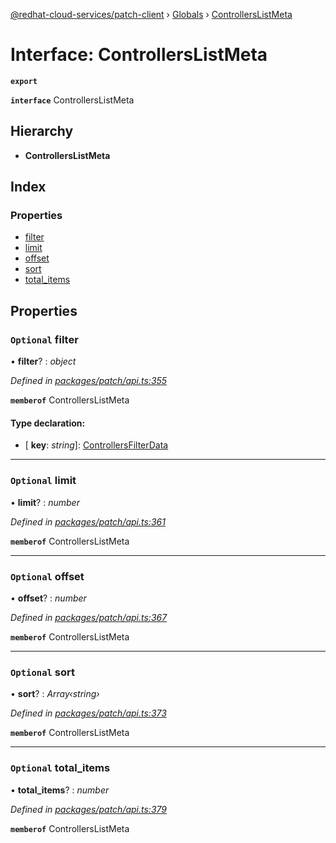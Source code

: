 [@redhat-cloud-services/patch-client](../README.md) › [Globals](../globals.md) › [ControllersListMeta](controllerslistmeta.md)

# Interface: ControllersListMeta

**`export`** 

**`interface`** ControllersListMeta

## Hierarchy

* **ControllersListMeta**

## Index

### Properties

* [filter](controllerslistmeta.md#optional-filter)
* [limit](controllerslistmeta.md#optional-limit)
* [offset](controllerslistmeta.md#optional-offset)
* [sort](controllerslistmeta.md#optional-sort)
* [total_items](controllerslistmeta.md#optional-total_items)

## Properties

### `Optional` filter

• **filter**? : *object*

*Defined in [packages/patch/api.ts:355](https://github.com/RedHatInsights/javascript-clients/blob/7cb8a69/packages/patch/api.ts#L355)*

**`memberof`** ControllersListMeta

#### Type declaration:

* \[ **key**: *string*\]: [ControllersFilterData](controllersfilterdata.md)

___

### `Optional` limit

• **limit**? : *number*

*Defined in [packages/patch/api.ts:361](https://github.com/RedHatInsights/javascript-clients/blob/7cb8a69/packages/patch/api.ts#L361)*

**`memberof`** ControllersListMeta

___

### `Optional` offset

• **offset**? : *number*

*Defined in [packages/patch/api.ts:367](https://github.com/RedHatInsights/javascript-clients/blob/7cb8a69/packages/patch/api.ts#L367)*

**`memberof`** ControllersListMeta

___

### `Optional` sort

• **sort**? : *Array‹string›*

*Defined in [packages/patch/api.ts:373](https://github.com/RedHatInsights/javascript-clients/blob/7cb8a69/packages/patch/api.ts#L373)*

**`memberof`** ControllersListMeta

___

### `Optional` total_items

• **total_items**? : *number*

*Defined in [packages/patch/api.ts:379](https://github.com/RedHatInsights/javascript-clients/blob/7cb8a69/packages/patch/api.ts#L379)*

**`memberof`** ControllersListMeta
